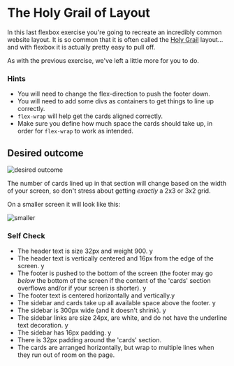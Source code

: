 # The Holy Grail of Layout

In this last flexbox exercise you're going to recreate an incredibly common website layout. It is so common that it is often called the [Holy Grail](https://www.google.com/search?q=holy+grail+layout&tbm=isch&sclient=img) layout... and with flexbox it is actually pretty easy to pull off.

As with the previous exercise, we've left a little more for you to do.

### Hints

- You will need to change the flex-direction to push the footer down.
- You will need to add some divs as containers to get things to line up correctly.
- `flex-wrap` will help get the cards aligned correctly.
- Make sure you define how much space the cards should take up, in order for `flex-wrap` to work as intended.

## Desired outcome

![desired outcome](./desired-outcome.png)

The number of cards lined up in that section will change based on the width of your screen, so don't stress about getting _exactly_ a 2x3 or 3x2 grid.

On a smaller screen it will look like this:

![smaller](./desired-outcome-smaller.png)

### Self Check

- The header text is size 32px and weight 900. y
- The header text is vertically centered and 16px from the edge of the screen. y
- The footer is pushed to the bottom of the screen (the footer may go _below_ the bottom of the screen if the content of the 'cards' section overflows and/or if your screen is shorter). y
- The footer text is centered horizontally and vertically.y
- The sidebar and cards take up all available space above the footer. y
- The sidebar is 300px wide (and it doesn't shrink). y
- The sidebar links are size 24px, are white, and do not have the underline text decoration. y
- The sidebar has 16px padding. y
- There is 32px padding around the 'cards' section.
- The cards are arranged horizontally, but wrap to multiple lines when they run out of room on the page.
